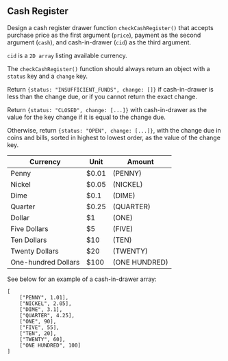 ## Cash Register

Design a cash register drawer function `checkCashRegister()` that accepts purchase price as the first argument (`price`), payment as the second argument (`cash`), and cash-in-drawer (`cid`) as the third argument.

`cid` is a `2D array` listing available currency.

The `checkCashRegister()` function should always return an object with a `status` key and a `change` key.

Return `{status: "INSUFFICIENT_FUNDS", change: []}` if cash-in-drawer is less than the change due, or if you cannot return the exact change.

Return `{status: "CLOSED", change: [...]}` with cash-in-drawer as the value for the key change if it is equal to the change due.

Otherwise, return `{status: "OPEN", change: [...]}`, with the change due in coins and bills, sorted in highest to lowest order, as the value of the change key.

|Currency           |Unit	|Amount         |
|-------------------|-------|---------------|
|Penny	            |$0.01  |(PENNY)        |
|Nickel	            |$0.05  |(NICKEL)       |
|Dime	            |$0.1   |(DIME)         |
|Quarter	        |$0.25  |(QUARTER)      |
|Dollar	            |$1     |(ONE)          |
|Five Dollars	    |$5     |(FIVE)         |
|Ten Dollars	    |$10    |(TEN)          |
|Twenty Dollars	    |$20    |(TWENTY)       |
|One-hundred Dollars|$100   |(ONE HUNDRED)  |

See below for an example of a cash-in-drawer array:

    [
        ["PENNY", 1.01],
        ["NICKEL", 2.05],
        ["DIME", 3.1],
        ["QUARTER", 4.25],
        ["ONE", 90],
        ["FIVE", 55],
        ["TEN", 20],
        ["TWENTY", 60],
        ["ONE HUNDRED", 100]
    ]